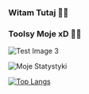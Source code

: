 ### Witam Tutaj 👋👋

### Toolsy Moje xD 🔧🔧

![Test Image 3](/3DTest.png)

![Moje Statystyki](https://github-readme-stats.vercel.app/api?username=WOJTEKQYTtv&show_icons=true)

[![Top Langs](https://github-readme-stats.vercel.app/api/top-langs/?username=WOJTEKQYTtv&layout=compact)](https://github.com/anuraghazra/github-readme-stats)



